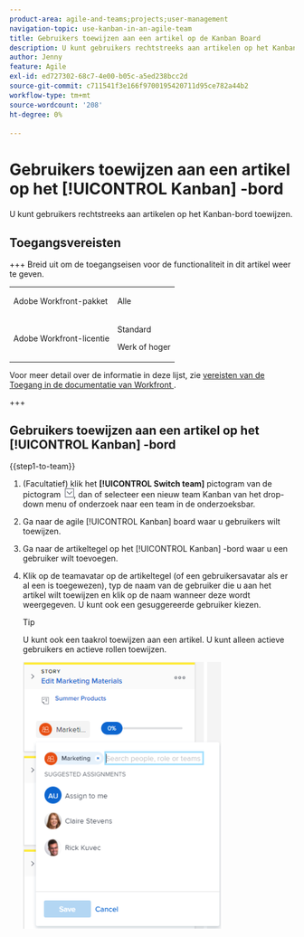 ```yaml
---
product-area: agile-and-teams;projects;user-management
navigation-topic: use-kanban-in-an-agile-team
title: Gebruikers toewijzen aan een artikel op de Kanban Board
description: U kunt gebruikers rechtstreeks aan artikelen op het Kanban-bord toewijzen.
author: Jenny
feature: Agile
exl-id: ed727302-68c7-4e00-b05c-a5ed238bcc2d
source-git-commit: c711541f3e166f9700195420711d95ce782a44b2
workflow-type: tm+mt
source-wordcount: '208'
ht-degree: 0%

---
```


# Gebruikers toewijzen aan een artikel op het [!UICONTROL Kanban] -bord

U kunt gebruikers rechtstreeks aan artikelen op het Kanban-bord toewijzen.

## Toegangsvereisten

+++ Breid uit om de toegangseisen voor de functionaliteit in dit artikel weer te geven.

<table style="table-layout:auto"> 
 <col> 
 </col> 
 <col> 
 </col> 
 <tbody> 
  <tr> 
   <td role="rowheader">Adobe Workfront-pakket</td> 
   <td> <p>Alle</p> </td> 
  </tr> 
  <tr> 
   <td role="rowheader">Adobe Workfront-licentie</td> 
   <td> <p>Standard</p> 
   <p>Werk of hoger</p> </td> 
  </tr>
 </tbody> 
</table>

Voor meer detail over de informatie in deze lijst, zie [ vereisten van de Toegang in de documentatie van Workfront ](/help/quicksilver/administration-and-setup/add-users/access-levels-and-object-permissions/access-level-requirements-in-documentation.md).

+++

## Gebruikers toewijzen aan een artikel op het [!UICONTROL Kanban] -bord

{{step1-to-team}}

1. (Facultatief) klik het **[!UICONTROL Switch team]** pictogram van de pictogram ![ Schakelaar teampictogram ](assets/switch-team-icon.png), dan of selecteer een nieuw team Kanban van het drop-down menu of onderzoek naar een team in de onderzoeksbar.

1. Ga naar de agile [!UICONTROL Kanban] board waar u gebruikers wilt toewijzen.
1. Ga naar de artikeltegel op het [!UICONTROL Kanban] -bord waar u een gebruiker wilt toevoegen.
1. Klik op de teamavatar op de artikeltegel (of een gebruikersavatar als er al een is toegewezen), typ de naam van de gebruiker die u aan het artikel wilt toewijzen en klik op de naam wanneer deze wordt weergegeven. U kunt ook een gesuggereerde gebruiker kiezen.

   >[!TIP]
   >
   >U kunt ook een taakrol toewijzen aan een artikel. U kunt alleen actieve gebruikers en actieve rollen toewijzen.

   ![ voeg taak aan verhaalkaart toe ](assets/addassignmenttostorycard-350x472.png)
